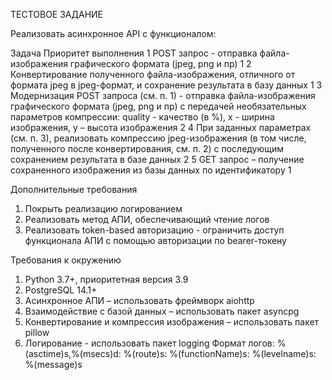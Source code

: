 ТЕСТОВОЕ ЗАДАНИЕ

Реализовать асинхронное API с функционалом:

Задача Приоритет выполнения
1	POST запрос - отправка файла-изображения графического формата (jpeg, png и пр)	1
2	Конвертирование полученного файла-изображения, отличного от формата jpeg в jpeg-формат, и сохранение результата в базу данных	1
3	Модернизация POST запроса (см. п. 1) - отправка файла-изображения графического формата (jpeg, png и пр) с передачей необязательных параметров компрессии:
quality - качество (в %), 
x - ширина изображения,
y – высота изображения	2
4	При заданных параметрах (см. п. 3), реализовать компрессию jpeg-изображения (в том числе,  полученного после конвертирования, см. п. 2) с последующим сохранением результата в базе данных	2
5	GET запрос – получение сохраненного изображения из базы данных по идентификатору	1

Дополнительные требования

1.	Покрыть реализацию логированием
2.	Реализовать метод АПИ, обеспечивающий чтение логов
3.	Реализовать token-based авторизацию - ограничить доступ функционала АПИ с помощью авторизации по bearer-токену

Требования к окружению

1.	Python 3.7+, приоритетная версия 3.9
2.	PostgreSQL 14.1+
3.	Асинхронное АПИ – использовать фреймворк aiohttp
4.	Взаимодействие с базой данных – использовать пакет asyncpg
5.	Конвертирование и компрессия изображения – использовать пакет pillow
6.	Логирование - использовать пакет logging
Формат логов: 
%(asctime)s,%(msecs)d: %(route)s: %(functionName)s: %(levelname)s: %(message)s
